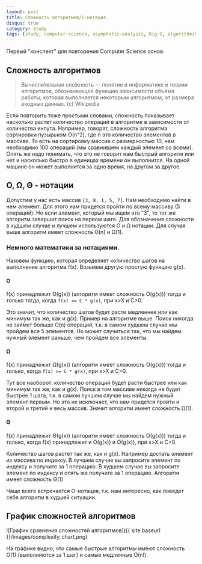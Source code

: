 ```yaml
---
layout: post
title: Сложность алгоритмов/O-нотация.
disqus: true
category: Study
tags: [study, computer-science, asymptotic-analysis, Big-O, algorithmic-complexity]
---
```


Первый "конспект" для повторения Computer Science основ.

## Сложность алгоритмов

> Вычисли́тельная сло́жность — понятие в информатике и теории алгоритмов, обозначающее функцию зависимости объёма работы, которая выполняется некоторым алгоритмом, от размера входных данных. (c) Wikipedia

Если повторить тоже простыми словами, сложность показывает насколько растет количество операций в алгоритме в зависимости от количества инпута. Например, говорят, сложность алгоритма сортировки пузырьком O(n^2), где n это количество элементов в массиве. То есть на сортировку массив с размерностью 10, нам необходимо 100 операций (мы сравниваем каждый элемент со всеми). Опять же надо понимать, что это не говорит нам быстрый алгоритм или нет и насколько быстро в единицах времени он выполнится. На одной машине он может выполнится за одно время, на другом за другое. 

## O, Ω, Θ - нотации

Допустим у нас есть массив  ```[3, 8, 1, 5, 7]```. 
Нам необходимо найти в нем элемент. Для этого нам придется пройти по всему массиву (5 операций). Но если элемент, который мы ищем это "3", то тот же алгоритм завершит поиск на первом шаге. Для обозначения сложности в худшем случае и лучшем используются O и Ω нотации. Для случая выше алгоритм имеет сложность O(n) и Ω(1).

### Немного математики за нотациями. 

Назовем функцию, которая определяет количество шагов на выполнение алгоритма f(x).
Возьмем другую простую функцию g(x).

#### O

f(x) принадлежит O(g(x)) (алгоритм имеет сложность O(g(x))) тогда и только тогда, когда ```f(x) <= C * g(x)```, при x>X и C>0.

Это значит, что количество шагов будет расти медленнее или как минимум так же, как и g(x). Пример на алгоритме выше. Поиск никогда не займет больше O(n) операций, т.к. в самом худшем случае мы пройдем все 5 элементов. Но может случиться так, что мы найдем нужный элемент раньше, чем пройдем все элементы.

#### Ω

f(x) принадлежит Ω(g(x)) (алгоритм имеет сложность O(g(x))) тогда и только, когда ```f(x) >= C * g(x)```, при x>X и C>0.

Тут все наоборот: количество операций будет расти быстрее или как минимум так же, как и g(x). Поиск в том массиве никогда не будет быстрее 1 шага, т.к. в самом лучшем случае мы найдем нужный элемент первым. Но это не исключает, что нам придется пройти и второй и третий и весь массив. Значит алгоритм имеет сложность Ω(1).

#### Θ

f(x) принадлежит Θ(g(x)) (алгоритм имеет сложность O(g(x))) тогда и только, когда f(x) принадлежит и O(g(x)) и Ω(g(x)), при x>X и C>0.

Количество шагов растет так же, как и g(x). Например достать элемент из массива по индексу. В лучшем случае вы запросите элемент по индексу и получите за 1 операцию. В худшем случае вы запросите элемент по индексу и опять же получите за 1 операцию. Алгоритм имеет сложность Θ(1)

Чаще всего встречается O-нотация, т.к. нам интересно, как поведет себя алгоритм в худшей ситуации.

## График сложностей алгоритмов

![График сравнения сложностей алгоритмов]({{ site.baseurl }}/images/complexity_chart.png)

На графике видно, что самые быстрые алгоритмы имеют сложность O(1) (выполняются за 1 шаг) и самые медленные O(n!).

